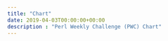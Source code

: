 ```yaml
---
title: "Chart"
date: 2019-04-03T00:00:00+00:00
description : "Perl Weekly Challenge (PWC) Chart"
---
```


